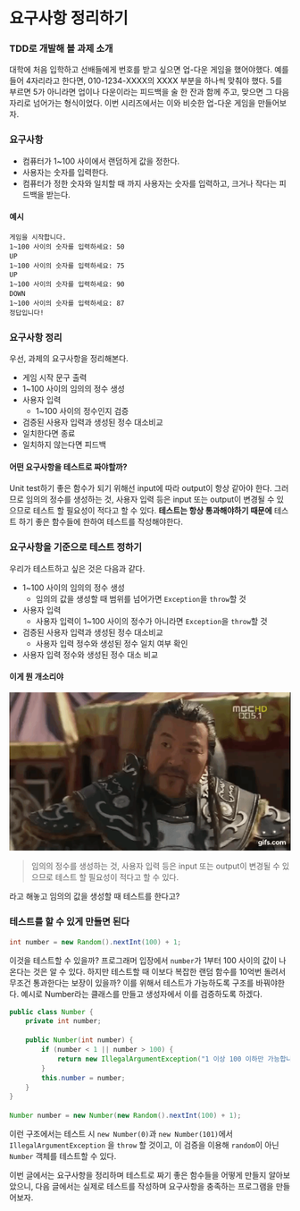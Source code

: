 # 요구사항 정리하기

### TDD로 개발해 볼 과제 소개

대학에 처음 입학하고 선배들에게 번호를 받고 싶으면 업-다운 게임을 했어야했다. 예를 들어 4자리라고 한다면, 010-1234-XXXX의 XXXX 부분을 하나씩 맞춰야 했다. 5를 부르면 5가 아니라면 업이나 다운이라는 피드백을 술 한 잔과 함께 주고, 맞으면 그 다음 자리로 넘어가는 형식이었다. 이번 시리즈에서는 이와 비슷한 업-다운 게임을 만들어보자.

### 요구사항

* 컴퓨터가 1\~100 사이에서 랜덤하게 값을 정한다.
* 사용자는 숫자를 입력한다.
* 컴퓨터가 정한 숫자와 일치할 때 까지 사용자는 숫자를 입력하고, 크거나 작다는 피드백을 받는다.

#### 예시

```bash
게임을 시작합니다.
1~100 사이의 숫자를 입력하세요: 50
UP
1~100 사이의 숫자를 입력하세요: 75
UP
1~100 사이의 숫자를 입력하세요: 90
DOWN
1~100 사이의 숫자를 입력하세요: 87
정답입니다!
```

### 요구사항 정리

우선, 과제의 요구사항을 정리해본다.

* 게임 시작 문구 출력
* 1\~100 사이의 임의의 정수 생성
* 사용자 입력
  * 1\~100 사이의 정수인지 검증
* 검증된 사용자 입력과 생성된 정수 대소비교
* 일치한다면 종료
* 일치하지 않는다면 피드백

#### 어떤 요구사항을 테스트로 짜야할까?

Unit test하기 좋은 함수가 되기 위해선 input에 따라 output이 항상 같아야 한다. 그러므로 임의의 정수를 생성하는 것, 사용자 입력 등은 input 또는 output이 변경될 수 있으므로 테스트 할 필요성이 적다고 할 수 있다. **테스트는 항상 통과해야하기 때문에** 테스트 하기 좋은 함수들에 한하여 테스트를 작성해야한다.

### 요구사항을 기준으로 테스트 정하기

우리가 테스트하고 싶은 것은 다음과 같다.

* 1\~100 사이의 임의의 정수 생성
  * 임의의 값을 생성할 때 범위를 넘어가면 `Exception`을 `throw`할 것
* 사용자 입력
  * 사용자 입력이 1\~100 사이의 정수가 아니라면  `Exception`을 `throw`할 것
* 검증된 사용자 입력과 생성된 정수 대소비교
  * 사용자 입력 정수와 생성된 정수 일치 여부 확인
* 사용자 입력 정수와 생성된 정수 대소 비교

#### 이게 뭔 개소리야

![](../../.gitbook/assets/wtf.gif)

> 임의의 정수를 생성하는 것, 사용자 입력 등은 input 또는 output이 변경될 수 있으므로 테스트 할 필요성이 적다고 할 수 있다.

라고 해놓고 임의의 값을 생성할 때 테스트를 한다고?

### 테스트를 할 수 있게 만들면 된다

```java
int number = new Random().nextInt(100) + 1;
```

이것을 테스트할 수 있을까? 프로그래머 입장에서 `number`가 1부터 100 사이의 값이 나온다는 것은 알 수 있다. 하지만 테스트할 때 이보다 복잡한 랜덤 함수를 10억번 돌려서 무조건 통과한다는 보장이 있을까? 이를 위해서 테스트가 가능하도록 구조를 바꿔야한다. 예시로 Number라는 클래스를 만들고 생성자에서 이를 검증하도록 하겠다.

```java
public class Number {
    private int number;

    public Number(int number) {
        if (number < 1 || number > 100) {
            return new IllegalArgumentException("1 이상 100 이하만 가능합니다");
        }
        this.number = number;
    }
}

Number number = new Number(new Random().nextInt(100) + 1);
```

이런 구조에서는 테스트 시 `new Number(0)`과 `new Number(101)`에서 `IllegalArgumentException` 을 `throw` 할 것이고, 이 검증을 이용해 `random`이 아닌 `Number` 객체를 테스트할 수 있다.

이번 글에서는 요구사항을 정리하며 테스트로 짜기 좋은 함수들을 어떻게 만들지 알아보았으니, 다음 글에서는 실제로 테스트를 작성하며 요구사항을 충족하는 프로그램을 만들어보자.

